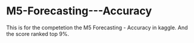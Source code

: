 # M5-Forecasting---Accuracy
This is for the competetion the M5 Forecasting - Accuracy  in kaggle. And the score ranked top 9%.
